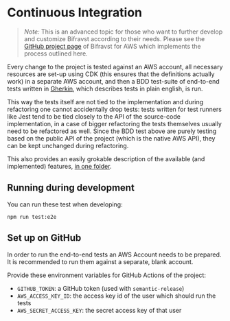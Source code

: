 # Continuous Integration

> _Note:_ This is an advanced topic for those who want to further develop and
> customize Bifravst according to their needs. Please see the
> [GitHub project page](https://github.com/bifravst/aws/) of Bifravst for AWS
> which implements the process outlined here.

Every change to the project is tested against an AWS account, all necessary
resources are set-up using CDK (this ensures that the definitions actually work)
in a separate AWS account, and then a BDD test-suite of end-to-end tests written
in [Gherkin](https://cucumber.io/docs/gherkin/), which describes tests in plain
english, is run.

This way the tests itself are not tied to the implementation and during
refactoring one cannot accidentally drop tests: tests written for test runners
like Jest tend to be tied closely to the API of the source-code implementation,
in a case of bigger refactoring the tests themselves usually need to be
refactored as well. Since the BDD test above are purely testing based on the
public API of the project (which is the native AWS API), they can be kept
unchanged during refactoring.

This also provides an easily grokable description of the available (and
implemented) features,
[in one folder](https://github.com/bifravst/aws/tree/saga/features).

## Running during development

You can run these test when developing:

    npm run test:e2e

## Set up on GitHub

In order to run the end-to-end tests an AWS Account needs to be prepared. It is
recommended to run them against a separate, blank account.

Provide these environment variables for GitHub Actions of the project:

- `GITHUB_TOKEN`: a GitHub token (used with `semantic-release`)
- `AWS_ACCESS_KEY_ID`: the access key id of the user which should run the tests
- `AWS_SECRET_ACCESS_KEY`: the secret access key of that user
